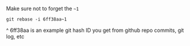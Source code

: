 Make sure not to forget the `~1`
```
git rebase -i 6ff38aa~1
```

^ 6ff38aa is an example git hash ID you get from github repo commits, git log, etc
